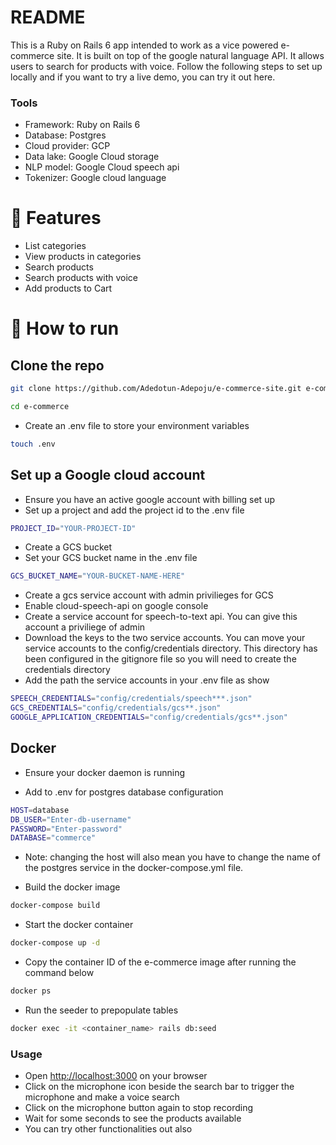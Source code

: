 # README

This is a Ruby on Rails 6 app intended to work as a vice powered e-commerce site. It is built on top of the google natural language API. It allows users to search for products with voice. Follow the following steps to set up locally and if you want to try a live demo, you can try it out here.

### Tools 
- Framework: Ruby on  Rails 6
- Database: Postgres
- Cloud provider: GCP
- Data lake: Google Cloud storage
- NLP model: Google Cloud speech api
- Tokenizer: Google cloud language

# :rocket: Features
- List categories
- View products in categories
- Search products
- Search products with voice
- Add products to Cart

# :construction_worker: How to run 
## Clone the repo

```sh
git clone https://github.com/Adedotun-Adepoju/e-commerce-site.git e-commerce
```
```sh
cd e-commerce
```
- Create an .env file to store your environment variables
```sh
touch .env
```

## Set up a Google cloud account
- Ensure you have an active google account with billing set up 
- Set up a project and add the project id to the .env file
```sh
PROJECT_ID="YOUR-PROJECT-ID"
```
- Create a GCS bucket
- Set your GCS bucket name in the .env file
```sh
GCS_BUCKET_NAME="YOUR-BUCKET-NAME-HERE"
```
- Create a gcs service account with admin privilieges for GCS
- Enable cloud-speech-api on google console 
- Create a service account for speech-to-text api. You can give this account a priviliege of admin
- Download the keys to the two service accounts. You can move your service accounts to the config/credentials directory. This directory has been configured in the gitignore file so you will need to create the credentials directory
- Add the path the service accounts in your .env file as show 
```sh
SPEECH_CREDENTIALS="config/credentials/speech***.json"
GCS_CREDENTIALS="config/credentials/gcs**.json"
GOOGLE_APPLICATION_CREDENTIALS="config/credentials/gcs**.json"
```

## Docker 
- Ensure your docker daemon is running 

- Add to .env for postgres database configuration
```sh
HOST=database
DB_USER="Enter-db-username"
PASSWORD="Enter-password"
DATABASE="commerce"
```
- Note: changing the host will also mean you have to change the name of the postgres service in the docker-compose.yml file.

- Build the docker image
```sh
docker-compose build
```
- Start the docker container
```sh
docker-compose up -d
```
- Copy the container ID of the e-commerce image after running the command below
```sh
docker ps
```
- Run the seeder to prepopulate tables
```sh 
docker exec -it <container_name> rails db:seed
```
### Usage 
- Open [http://localhost:3000](http://localhost:3000) on your browser
- Click on the microphone icon beside the search bar to trigger the microphone and make a voice search
- Click on the microphone button again to stop recording
- Wait for some seconds to see the products available
- You can try other functionalities out also
